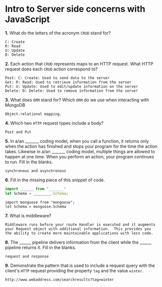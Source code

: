 # Intro to Server side concerns with JavaScript

**1.** What do the letters of the acronym `CRUD` stand for?
<!-- enter you answer in the space below -->
```
C: Create
R: Read
U: Update
D: Delete
```
**2.** Each action that `CRUD` represents maps to an HTTP request. What HTTP request does each `CRUD` action correspond to?
<!-- enter you answer in the space below -->
```
Post: C: Create: Used to send data to the server
Get: R: Read: Used to retrieve information from the server
Put: U: Update: Used to edit/update information on the server
Delete: D: Delete: Used to remove information from the server
```
**3.** What does `ORM` stand for? Which `ORM` do we use when interacting with MongoDB
<!-- enter you answer in the space below -->
```
Object-relational mapping.  
```
**4.** Which two `HTTP` request types include a body?
<!-- enter you answer in the space below -->
```
Post and Put
```
**5.** In a/an _______ coding model, when you call a function, it returns only when the action has finished and stops your program for the time the action takes. Likewise in a/an _______ coding model, multiple things are allowed to happen at one time. When you perform an action, your program continues to run.  Fill in the blanks.
<!-- enter you answer in the space below -->
```
synchronous and asynchronous
```

**6.** Fill in the missing piece of this snippet of code.
```js
import ______ from "_______"
let Schema = ________.Schema;
```
<!-- enter you answer in the space below -->
```
import mongoose from "mongoose";
let Schema = mongoose.Schema
```
**7.** What is middleware?
<!-- enter you answer in the space below -->
```
Middleware runs before your route Handler is executed and it augments your Request object with additional information.  This provides you the ability to create more maintainable applications with less code.
```
**8.** The ______ pipeline delivers information from the client while the ______ pipeline returns it. Fill in the blanks. 
<!-- enter you answer in the space below -->
```
request and response
```
**9.** 
Demonstrate the pattern that is used to include a request query with the client's `HTTP` request providing the property `tag` and the value `winter`.
<!-- enter you answer in the space below -->
```
http://www.webaddress.com/searchresults?tag=winter
```